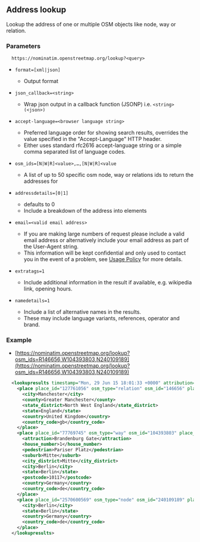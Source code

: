 ## Address lookup

Lookup the address of one or multiple OSM objects like node, way or relation.

### Parameters
```
  https://nominatim.openstreetmap.org/lookup?<query>
```

* `format=[xml|json]`

    * Output format

* `json_callback=<string>`

    * Wrap json output in a callback function (JSONP) i.e. `<string>(<json>)` 

* `accept-language=<browser language string>`

    * Preferred language order for showing search results, overrides the value specified in the "Accept-Language" HTTP header.
    * Either uses standard rfc2616 accept-language string or a simple comma separated list of language codes.

* `osm_ids=[N|W|R]<value>,…,[N|W|R]<value`
    * A list of up to 50 specific osm node, way or relations ids to return the addresses for

* `addressdetails=[0|1]`
    * defaults to 0
    * Include a breakdown of the address into elements

* `email=<valid email address>`

    * If you are making large numbers of request please include a valid email address or alternatively include your email address as part of the User-Agent string.
    * This information will be kept confidential and only used to contact you in the event of a problem, see [Usage Policy](https://operations.osmfoundation.org/policies/nominatim/) for more details.

* `extratags=1`
    * Include additional information in the result if available, e.g. wikipedia link, opening hours.

* `namedetails=1`
    * Include a list of alternative names in the results.
    * These may include language variants, references, operator and brand.

### Example

* [https://nominatim.openstreetmap.org/lookup?osm_ids=R146656,W104393803,N240109189](https://nominatim.openstreetmap.org/lookup?osm_ids=R146656,W104393803,N240109189)

```xml
  <lookupresults timestamp="Mon, 29 Jun 15 18:01:33 +0000" attribution="Data © OpenStreetMap contributors, ODbL 1.0. https://www.openstreetmap.org/copyright" querystring="R146656,W104393803,N240109189" polygon="false">
    <place place_id="127761056" osm_type="relation" osm_id="146656" place_rank="16" lat="53.4791466" lon="-2.2447445" display_name="Manchester, Greater Manchester, North West England, England, United Kingdom" class="boundary" type="administrative" importance="0.704893333438333">
      <city>Manchester</city>
      <county>Greater Manchester</county>
      <state_district>North West England</state_district>
      <state>England</state>
      <country>United Kingdom</country>
      <country_code>gb</country_code>
    </place>
    <place place_id="77769745" osm_type="way" osm_id="104393803" place_rank="30" lat="52.5162024" lon="13.3777343363579" display_name="Brandenburg Gate, 1, Pariser Platz, Mitte, Berlin, 10117, Germany" class="tourism" type="attraction" importance="0.443472858361592">
      <attraction>Brandenburg Gate</attraction>
      <house_number>1</house_number>
      <pedestrian>Pariser Platz</pedestrian>
      <suburb>Mitte</suburb>
      <city_district>Mitte</city_district>
      <city>Berlin</city>
      <state>Berlin</state>
      <postcode>10117</postcode>
      <country>Germany</country>
      <country_code>de</country_code>
    </place>
    <place place_id="2570600569" osm_type="node" osm_id="240109189" place_rank="15" lat="52.5170365" lon="13.3888599" display_name="Berlin, Germany" class="place" type="city" importance="0.822149797630868">
      <city>Berlin</city>
      <state>Berlin</state>
      <country>Germany</country>
      <country_code>de</country_code>
    </place>
  </lookupresults>
```
